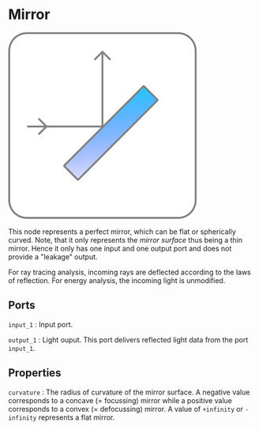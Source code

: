# Mirror

![Mirror icon](../images/icons/node_mirror.svg)

This node represents a perfect mirror, which can be flat or spherically curved. Note, that it only represents the *mirror surface* thus being a thin mirror. Hence it only has one input and one output port and does not provide a "leakage" output. 

For ray tracing analysis, incoming rays are deflected according to the laws of reflection. For energy analysis, the incoming light is unmodified.

## Ports

`input_1`
: Input port.

`output_1`
: Light ouput. This port delivers reflected light data from the port `input_1`.

## Properties

`curvature`
: The radius of curvature of the mirror surface. A negative value corresponds to a concave (= focussing) mirror while a positive value corresponds to a convex (= defocussing) mirror. A value of `+infinity` or `-infinity` represents a flat mirror.
